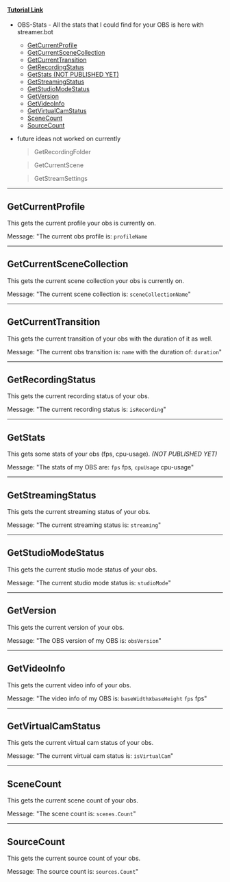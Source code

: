 ####  [Tutorial Link](https://www.youtube.com/watch?v=9kOEQ-ZIsMg)
-  OBS-Stats - All the stats that I could find for your OBS is here with streamer.bot
   * [GetCurrentProfile](#getcurrentprofile)
   * [GetCurrentSceneCollection](#getcurrentscenecollection)
   * [GetCurrentTransition](#getcurrenttransition)
   * [GetRecordingStatus](#getrecordingstatus)
   * [GetStats (NOT PUBLISHED YET)](#getstats)
   * [GetStreamingStatus](#getstreamingstatus)
   * [GetStudioModeStatus](#getstudiomodestatus)
   * [GetVersion](#getversion)
   * [GetVideoInfo](#getvideoinfo)
   * [GetVirtualCamStatus](#getvirtualcamstatus)
   * [SceneCount](#scenecount)
   * [SourceCount](#sourcecount)

- future ideas not worked on currently
  > GetRecordingFolder
  
  > GetCurrentScene
  
  > GetStreamSettings


---

## GetCurrentProfile
This gets the current profile your obs is currently on.

Message: "The current obs profile is: `profileName`

---

## GetCurrentSceneCollection
This gets the current scene collection your obs is currently on.

Message: "The current scene collection is: `sceneCollectionName`"

---

## GetCurrentTransition
This gets the current transition of your obs with the duration of it as well.

Message: "The current obs transition is: `name` with the duration of: `duration`"

---

## GetRecordingStatus
This gets the current recording status of your obs.

Message: "The current recording status is: `isRecording`"

---

## GetStats
This gets some stats of your obs (fps, cpu-usage). *(NOT PUBLISHED YET)*

Message: "The stats of my OBS are: `fps` fps, `cpuUsage` cpu-usage"

---

## GetStreamingStatus
This gets the current streaming status of your obs.

Message: "The current streaming status is: `streaming`"

---

## GetStudioModeStatus
This gets the current studio mode status of your obs.

Message: "The current studio mode status is: `studioMode`"

---

## GetVersion
This gets the current version of your obs.

Message: "The OBS version of my OBS is: `obsVersion`"

---

## GetVideoInfo
This gets the current video info of your obs.

Message: "The video info of my OBS is: `baseWidth`x`baseHeight` `fps` fps"

---

## GetVirtualCamStatus
This gets the current virtual cam status of your obs.

Message: "The current virtual cam status is: `isVirtualCam`"

---

## SceneCount
This gets the current scene count of your obs.

Message: "The scene count is: `scenes.Count`"

---

## SourceCount
This gets the current source count of your obs.

Message: The source count is: `sources.Count`"
